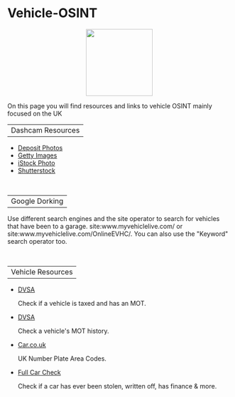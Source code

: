 # Vehicle-OSINT
<p align="center">
  <img width="150" height="150" src="https://www.cqcore.uk/wp-content/uploads/2021/04/cropped-cropped-Capture-2.png">
</p>
<p>On this page you will find resources and links to vehicle OSINT mainly focused on the UK
</p>
<table>
  <tr>
      <td>Dashcam Resources</td>
  </tr>
</table>
</p>
<ul>    
  <li><a href="https://depositphotos.com/stock-footage/dashcam.html">Deposit Photos</a></li>
  <li><a href="https://gettyimages.com/videos/dash-cam">Getty Images</a></li>  
  <li><a href="https://www.istockphoto.com/videos/dash-cam">iStock Photo</a></li>
  <li><a href="https://www.shutterstock.com/video/search/dash-cam">Shutterstock</a></li>
</ul>
</br>
<table>
  <tr>
      <td>Google Dorking</td>
  </tr>
</table>
  <p>Use different search engines and the site operator to search for vehicles that have been to a garage. site:www.myvehiclelive.com/ or site:www.myvehiclelive.com/OnlineEVHC/. You can also use the "Keyword" search operator too.</p>
</br>
  <table>
    <tr>
        <td>Vehicle Resources</td>
    </tr>
  </table>
  <ul>
   <li><a href="https://vehicleenquiry.service.gov.uk/">DVSA</a></li>
    <p>Check if a vehicle is taxed and has an MOT.</p>
  <li><a href="https://www.check-mot.service.gov.uk/">DVSA</a></li>  
   <p>Check a vehicle's MOT history.</p>
  <li><a href="https://www.car.co.uk/media/guides/number-plates/uk-number-plate-area-codes">Car.co.uk</a></li>  
   <p>UK Number Plate Area Codes.</p>
  <li><a href="https://fullcarchecks.co.uk/">Full Car Check</a></li> 
   <p>Check if a car has ever been stolen, written off, has finance & more.</p>
  </ul>
